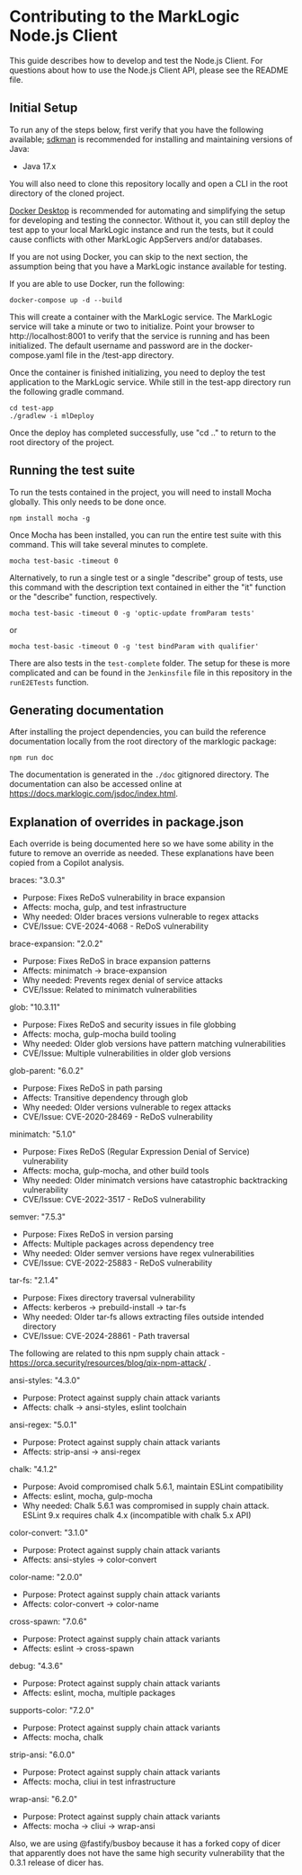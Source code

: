 # Contributing to the MarkLogic Node.js Client

This guide describes how to develop and test the Node.js Client. For questions about how to use the Node.js Client API,
please see the README file.


## Initial Setup

To run any of the steps below, first verify that you have the following available;
[sdkman](https://sdkman.io/) is recommended for installing and maintaining versions of Java:
* Java 17.x

You will also need to clone this repository locally and open a CLI in the root directory of the cloned project.

[Docker Desktop](https://www.docker.com/products/docker-desktop/) is recommended for automating and simplifying the setup for developing and testing the connector.
Without it, you can still deploy the test app to your local MarkLogic instance and run the tests, but it could cause
conflicts with other MarkLogic AppServers and/or databases.

If you are not using Docker, you can skip to the next section, the assumption being that you have a MarkLogic
instance available for testing.

If you are able to use Docker, run the following:

    docker-compose up -d --build

This will create a container with the MarkLogic service. The MarkLogic service will take a minute or two to initialize.
Point your browser to http://localhost:8001 to verify that the service is running and has been initialized. The default
username and password are in the docker-compose.yaml file in the /test-app directory.

Once the container is finished initializing, you need to deploy the test application to the MarkLogic service.
While still in the test-app directory run the following gradle command.

    cd test-app
    ./gradlew -i mlDeploy

Once the deploy has completed successfully, use "cd .." to return to the root directory of the project.


## Running the test suite

To run the tests contained in the project, you will need to install Mocha globally. This only needs to be done once.

    npm install mocha -g

Once Mocha has been installed, you can run the entire test suite with this command. This will take several minutes to complete.

    mocha test-basic -timeout 0

Alternatively, to run a single test or a single "describe" group of tests, use this command with the description text
contained in either the "it" function or the "describe" function, respectively.

    mocha test-basic -timeout 0 -g 'optic-update fromParam tests'
or

    mocha test-basic -timeout 0 -g 'test bindParam with qualifier'

There are also tests in the `test-complete` folder. The setup for these is more complicated and can 
be found in the `Jenkinsfile` file in this repository in the `runE2ETests` function.

## Generating documentation

After installing the project dependencies, you can build the reference documentation locally from the root
directory of the marklogic package:

    npm run doc

The documentation is generated in the `./doc` gitignored directory. The documentation can also be
accessed online at <https://docs.marklogic.com/jsdoc/index.html>.

## Explanation of overrides in package.json

Each override is being documented here so we have some ability in the future to remove an override as needed. 
These explanations have been copied from a Copilot analysis. 

braces: "3.0.3"
- Purpose: Fixes ReDoS vulnerability in brace expansion
- Affects: mocha, gulp, and test infrastructure
- Why needed: Older braces versions vulnerable to regex attacks
- CVE/Issue: CVE-2024-4068 - ReDoS vulnerability

brace-expansion: "2.0.2"
- Purpose: Fixes ReDoS in brace expansion patterns
- Affects: minimatch → brace-expansion
- Why needed: Prevents regex denial of service attacks
- CVE/Issue: Related to minimatch vulnerabilities

glob: "10.3.11"
- Purpose: Fixes ReDoS and security issues in file globbing
- Affects: mocha, gulp-mocha build tooling
- Why needed: Older glob versions have pattern matching vulnerabilities
- CVE/Issue: Multiple vulnerabilities in older glob versions

glob-parent: "6.0.2"
- Purpose: Fixes ReDoS in path parsing
- Affects: Transitive dependency through glob
- Why needed: Older versions vulnerable to regex attacks
- CVE/Issue: CVE-2020-28469 - ReDoS vulnerability

minimatch: "5.1.0"
- Purpose: Fixes ReDoS (Regular Expression Denial of Service) vulnerability
- Affects: mocha, gulp-mocha, and other build tools
- Why needed: Older minimatch versions have catastrophic backtracking vulnerability
- CVE/Issue: CVE-2022-3517 - ReDoS vulnerability

semver: "7.5.3"
- Purpose: Fixes ReDoS in version parsing
- Affects: Multiple packages across dependency tree
- Why needed: Older semver versions have regex vulnerabilities
- CVE/Issue: CVE-2022-25883 - ReDoS vulnerability

tar-fs: "2.1.4"
- Purpose: Fixes directory traversal vulnerability
- Affects: kerberos → prebuild-install → tar-fs
- Why needed: Older tar-fs allows extracting files outside intended directory
- CVE/Issue: CVE-2024-28861 - Path traversal

The following are related to this npm supply chain attack - https://orca.security/resources/blog/qix-npm-attack/ . 

ansi-styles: "4.3.0"
- Purpose: Protect against supply chain attack variants
- Affects: chalk → ansi-styles, eslint toolchain

ansi-regex: "5.0.1"
- Purpose: Protect against supply chain attack variants
- Affects: strip-ansi → ansi-regex

chalk: "4.1.2"
- Purpose: Avoid compromised chalk 5.6.1, maintain ESLint compatibility
- Affects: eslint, mocha, gulp-mocha
- Why needed: Chalk 5.6.1 was compromised in supply chain attack. ESLint 9.x requires chalk 4.x (incompatible with chalk 5.x API)

color-convert: "3.1.0"
- Purpose: Protect against supply chain attack variants
- Affects: ansi-styles → color-convert

color-name: "2.0.0"
- Purpose: Protect against supply chain attack variants
- Affects: color-convert → color-name

cross-spawn: "7.0.6"
- Purpose: Protect against supply chain attack variants
- Affects: eslint → cross-spawn

debug: "4.3.6"
- Purpose: Protect against supply chain attack variants
- Affects: eslint, mocha, multiple packages

supports-color: "7.2.0"
- Purpose: Protect against supply chain attack variants
- Affects: mocha, chalk

strip-ansi: "6.0.0"
- Purpose: Protect against supply chain attack variants
- Affects: mocha, cliui in test infrastructure

wrap-ansi: "6.2.0"
- Purpose: Protect against supply chain attack variants
- Affects: mocha → cliui → wrap-ansi

Also, we are using @fastify/busboy because it has a forked copy of dicer that apparently does not 
have the same high security vulnerability that the 0.3.1 release of dicer has. 

